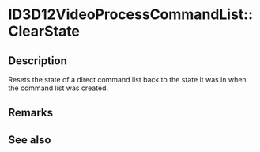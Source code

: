 # ID3D12VideoProcessCommandList::ClearState

## Description

Resets the state of a direct command list back to the state it was in when the command list was created.

## Remarks

## See also